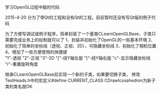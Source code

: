 学习OpenGL过程中敲的代码

2015-4-20
分为了带Qt的工程和没有Qt的工程，目前暂时还没有写Qt版的例子代码

为了方便写调试或例子程序，简单封装了一个基类CLearnOpenGLBase，子类只需要完成业务上的绘制就可以了
1、封装并初始化了OpenGL的一些基本环境
2、初始化了简单的坐标线（透视、正视、2D），可隐藏坐标线 
3、初始化了相机位置
4、增加了一些方便使用的快捷键   
  "1"-透视    "2"-正视    "3"-2D     "["-绕Y轴左旋    "]"-绕Y轴右旋    "c"-显示隐藏坐标线 "r"-重置旋转角度
  
继承CLearnOpenGLBase后实现一个新的子类，如果要切换子类，
修改TestHeads.h中的宏定义#define CURRENT_CLASS CDrawIcosahedron为新子类的类名就OK
